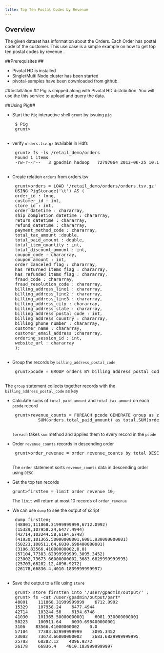 ```yaml
---
title: Top Ten Postal Codes by Revenue
---
```


Overview 
--------
The given dataset has information about the Orders. Each Order has postal code of the customer. This use case is a simple example on how to get top ten postal codes by revenue .

##Prerequisites ##

*  Pivotal HD is installed 
*  Single/Multi Node cluster has been started
*  pivotal-samples have been downloaded from github.

##Installation ##
Pig is shipped along with Pivotal HD distribution. You will use the this service to upload and query the data.

##Using Pig##
* Start the `Pig` interactive shell `grunt` by issuing `pig` 

   <pre class="terminal">
   $ Pig
   grunt> 
   </pre>

* verify `orders.tsv.gz` available in Hdfs 

   <pre class="terminal">
   grunt> fs -ls /retail_demo/orders
   Found 1 items
   -rw-r--r--   3 gpadmin hadoop   72797064 2013-06-25 10:13 /retail_demo/orders/orders.tsv.gz
   </pre>

* Create relation `orders` from orders.tsv 

   <pre class="terminal">
   grunt>orders = LOAD '/retail_demo/orders/orders.tsv.gz'
   USING PigStorage('\t') AS (
   order_id : long,
   customer_id : int,
   store_id : int,
   order_datetime : chararray,
   ship_completion_datetime : chararray,
   return_datetime : chararray,
   refund_datetime : chararray,
   payment_method_code : chararray,
   total_tax_amount :double,
   total_paid_amount : double,
   total_item_quantity : int,
   total_discount_amount : int,
   coupon_code : chararray,
   coupon_amount : int,
   order_canceled_flag : chararray,
   has_returned_items_flag : chararray,
   has_refunded_items_flag : chararray,
   fraud_code : chararray,
   fraud_resolution_code : chararray, 
   billing_address_line1 : chararray,
   billing_address_line2 : chararray,
   billing_address_line3 : chararray,
   billing_address_city : chararray,
   billing_address_state : chararray,
   billing_address_postal_code : int,
   billing_address_country : chararray,
   billing_phone_number : chararray,
   customer_name : chararray,
   customer_email_address :chararray,
   ordering_session_id : int,
   website_url : chararray
   );
   </pre>


* Group the records by `billing_address_postal_code`  

   <pre class="terminal">
   grunt>pcode = GROUP orders BY billing_address_postal_code;
   </pre>
The `group` statement collects together records with the `billing_address_postal_code` as key

* Calculate sums of `total_paid_amount` and `total_tax_amount` on each `pcode` record 

   <pre class="terminal">
   grunt>revenue_counts = FOREACH pcode GENERATE group as zip,
			SUM(orders.total_paid_amount) as total,SUM(orders.total_tax_amount); 
   </pre>
   `foreach` takes `sum` method and applies them to every record in the `pcode`

* Order `revenue_counts` records in descending order 

   <pre class="terminal">
   grunt>order_revenue = order revenue_counts by total DESC;
   </pre>
   The `order` statement sorts `revenue_counts` data in descending order using `DESC` 

*  Get the top ten records  

   <pre class="terminal">
   grunt>firstten = limit order_revenue 10;
   </pre>
   The `limit` will return at most 10 records of `order_revenue`

* We can use `dump` to see the output of script  
	
   <pre class="terminal">
   dump firstten;
   (48001,111868.31999999999,6712.0992)
   (15329,107958.24,6477.4944)
   (42714,103244.58,6194.6748)
   (41030,101365.50000000001,6081.930000000001)
   (50223,100511.64,6030.698400000001)
   (3106,83566.41000000002,0.0)
   (57104,77383.62999999999,3095.3452)
   (23002,73673.66000000002,3683.6829999999995)
   (25703,68282.12,4096.9272)
   (26178,66836.4,4010.1839999999997)
   </pre>

* Save the output to a file using `store` 

   <pre class="terminal">
   grunt> store firstten into '/user/gpadmin/output/' ;
   grunt> fs -cat /user/gpadmin/output/part*
   48001    111868.31999999999    6712.0992
   15329    107958.24    6477.4944
   42714    103244.58    6194.6748
   41030    101365.50000000001    6081.930000000001
   50223    100511.64    6030.698400000001
   3106    83566.41000000002    0.0
   57104    77383.62999999999    3095.3452
   23002    73673.66000000002    3683.6829999999995
   25703    68282.12    4096.9272
   26178    66836.4    4010.1839999999997
   </pre>

##
